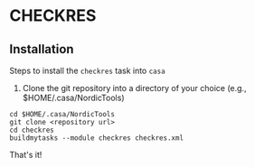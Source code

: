 # CHECKRES

## Installation

Steps to install the `checkres` task into `casa`

 1. Clone the git repository into a directory of your choice
 (e.g., $HOME/.casa/NordicTools)

``` shell
cd $HOME/.casa/NordicTools
git clone <repository url>
cd checkres
buildmytasks --module checkres checkres.xml
```

That's it!